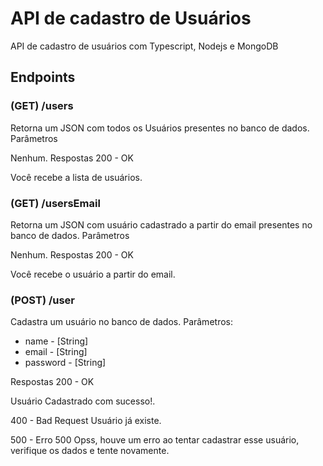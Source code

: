 
# API de cadastro de Usuários
API de cadastro de usuários com Typescript, Nodejs e MongoDB


## Endpoints

### (GET) /users

Retorna um JSON com todos os Usuários presentes no banco de dados.
Parâmetros

Nenhum.
Respostas
200 - OK

Você recebe a lista de usuários.

### (GET) /usersEmail

Retorna um JSON com usuário cadastrado a partir do email presentes no banco de dados.
Parâmetros

Nenhum.
Respostas
200 - OK

Você recebe o usuário a partir do email.

### (POST) /user

Cadastra um usuário no banco de dados.
Parâmetros:

- name - [String]
- email  - [String] 
- password - [String] 

Respostas
200 - OK

Usuário Cadastrado com sucesso!.

400 - Bad Request
Usuário já existe.

500 - Erro 500
Opss, houve um erro ao tentar cadastrar esse usuário, verifique os dados e tente novamente.

